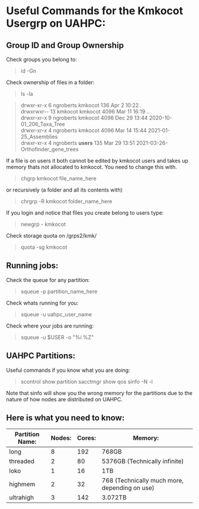 # Useful Commands for the Kmkocot Usergrp on UAHPC:

## Group ID and Group Ownership

Check groups you belong to:
>id -Gn

Check ownership of files in a folder:
>ls -la

>drwxr-xr-x  6 ngroberts kmkocot  136 Apr  2 10:22 . <br/>
>drwxrwxr-- 13 kmkocot   kmkocot 4096 Mar 11 16:19 .. <br/>
>drwxr-xr-x  9 ngroberts kmkocot 4096 Dec 29 13:44 2020-10-01_206_Taxa_Tree <br/>
>drwxr-xr-x  4 ngroberts kmkocot 4096 Mar 14 15:44 2021-01-25_Assemblies <br/>
>drwxr-xr-x  4 ngroberts **users**  135 Mar 29 13:51 2021-03-26-Orthofinder_gene_trees <br/>

If a file is on users it both cannot be edited by kmkocot users and takes up memory thats not allocated to kmkocot.
You need to change this with.
>chgrp kmkocot file_name_here

or recursively (a folder and all its contents with)
>chrgrp -R kmkocot folder_name_here

If you login and notice that files you create belong to users type:
>newgrp - kmkocot 

Check storage quota on /grps2/kmk/
>quota -sg kmkocot

## Running jobs:

Check the queue for any partition:
>squeue -p partition_name_here

Check whats running for you:
>squeue -u uahpc_user_name

Check where your jobs are running:
>squeue -u $USER -o "%i %Z"

## UAHPC Partitions:

Useful commands if you know what you are doing:
>scontrol show partition 
>sacctmgr show qos 
>sinfo -N -l

Note that sinfo will show you the wrong memory for the partitions due to the nature of how nodes are distributed on UAHPC.

## Here is what you need to know:

| Partition Name: | Nodes: | Cores: | Memory:                                       |
|-----------------|--------|--------|-----------------------------------------------|
| long            | 8      | 192    | 768GB                                         |
| threaded        | 2      | 80     | 5376GB (Technically infinite)                 |
| loko            | 1      | 16     | 1TB                                           |
| highmem         | 2      | 32     | 768 (Technically much more, depending on use) |
| ultrahigh       | 3      | 142    | 3.072TB                                       |
